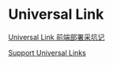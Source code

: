 # Universal Link

[Universal Link 前端部署采坑记](https://juejin.im/post/6844903493862588429)

[Support Universal Links](https://developer.apple.com/library/archive/documentation/General/Conceptual/AppSearch/UniversalLinks.html#//apple_ref/doc/uid/TP40016308-CH12-SW2)
